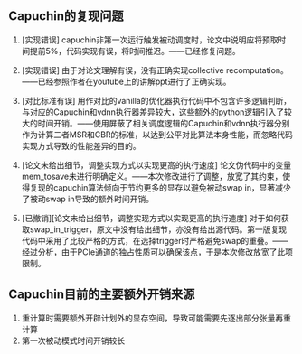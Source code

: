 ## Capuchin的复现问题
1. [实现错误] capuchin非第一次运行触发被动调度时，论文中说明应将预取时间提前5%，代码实现有误，将时间推迟。——已经修复问题。
2. [实现错误] 由于对论文理解有误，没有正确实现collective recomputation。——已经参照作者在youtube上的讲解ppt进行了正确实现。
3. [对比标准有误] 用作对比的vanilla的优化器执行代码中不包含许多逻辑判断，与对应的Capuchin和vdnn执行器差异较大，这些额外的python逻辑引入了较大的时间开销。——使用屏蔽了相关调度逻辑的Capuchin和vdnn执行器分别作为计算二者MSR和CBR的标准，以达到公平对比算法本身性能，而忽略代码实现方式导致的性能差异的目的。
4. [论文未给出细节，调整实现方式以实现更高的执行速度] 论文伪代码中的变量mem_tosave未进行明确定义。——本次修改进行了调整，放宽了其约束，使得复现的capuchin算法倾向于节约更多的显存以避免被动swap in，显著减少了被动swap in导致的额外时间开销。

5. [已撤销][论文未给出细节，调整实现方式以实现更高的执行速度] 对于如何获取swap_in_trigger，原文中没有给出细节，亦没有给出源代码。第一版复现代码中采用了比较严格的方式，在选择trigger时严格避免swap的重叠。——经过分析，由于PCIe通道的独占性质可以确保该点，于是本次修改放宽了此项限制。

## Capuchin目前的主要额外开销来源
1. 重计算时需要额外开辟计划外的显存空间，导致可能需要先逐出部分张量再重计算
2. 第一次被动模式时间开销较长